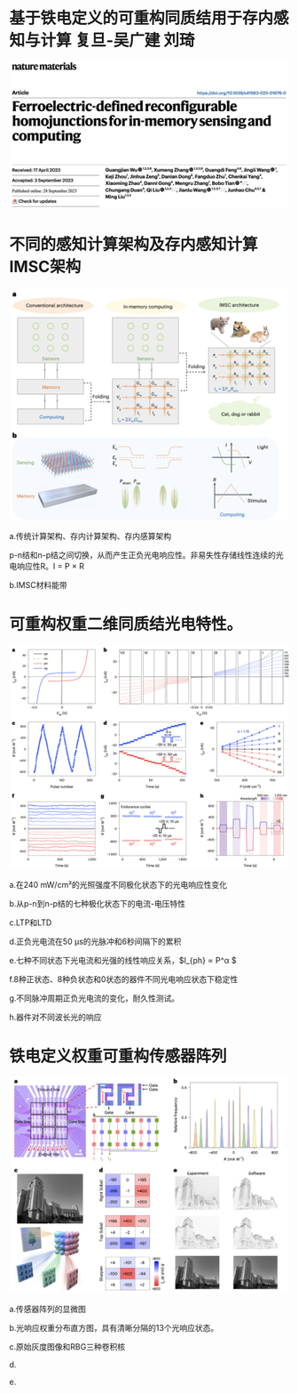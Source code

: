 # 基于铁电定义的可重构同质结用于存内感知与计算 复旦-吴广建  刘琦

![iShot_2025-04-28_21.53.48](https://raw.githubusercontent.com/1910853272/image/master/img/202504282154896.png)

# 不同的感知计算架构及存内感知计算IMSC架构

![iShot_2025-04-29_10.38.30](https://raw.githubusercontent.com/1910853272/image/master/img/202504291038673.png)

a.传统计算架构、存内计算架构、存内感算架构

p-n结和n-p结之间切换，从而产生正负光电响应性。非易失性存储线性连续的光电响应性R。I = P × R

b.IMSC材料能带

# 可重构权重二维同质结光电特性。

![iShot_2025-04-29_10.48.07](https://raw.githubusercontent.com/1910853272/image/master/img/202504291050769.png)

a.在240 mW/cm²的光照强度不同极化状态下的光电响应性变化

b.从p-n到n-p结的七种极化状态下的电流-电压特性

c.LTP和LTD

d.正负光电流在50 μs的光脉冲和6秒间隔下的累积

e.七种不同状态下光电流和光强的线性响应关系，$I_{ph} ∝ P^α $

f.8种正状态、8种负状态和0状态的器件不同光电响应状态下稳定性

g.不同脉冲周期正负光电流的变化，耐久性测试。

h.器件对不同波长光的响应

# 铁电定义权重可重构传感器阵列

![iShot_2025-04-29_11.18.29](https://raw.githubusercontent.com/1910853272/image/master/img/202504291120723.png)

a.传感器阵列的显微图

b.光响应权重分布直方图，具有清晰分隔的13个光响应状态。

c.原始灰度图像和RBG三种卷积核

d.

e.